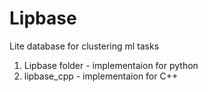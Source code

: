 # Lipbase
Lite database for clustering ml tasks 


1) Lipbase folder -  implementaion for python
2) lipbase_cpp - implementaion for C++
